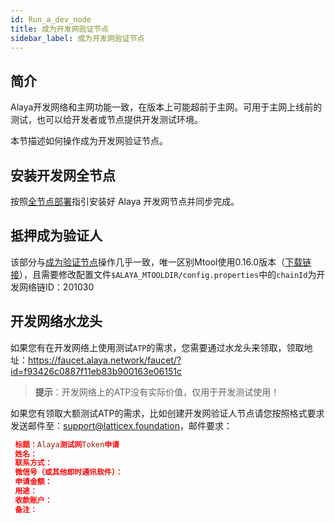 ```yaml
---
id: Run_a_dev_node
title: 成为开发网验证节点
sidebar_label: 成为开发网验证节点
---
```


## 简介

Alaya开发网络和主网功能一致，在版本上可能超前于主网。可用于主网上线前的测试，也可以给开发者或节点提供开发测试环境。

本节描述如何操作成为开发网验证节点。

## 安装开发网全节点

按照[全节点部署](/alaya-devdocs/zh-CN/Run_a_fullnode)指引安装好 Alaya 开发网节点并同步完成。

## 抵押成为验证人

该部分与[成为验证节点](/alaya-devdocs/zh-CN/Become_Validator)操作几乎一致，唯一区别Mtool使用0.16.0版本（[下载链接](https://download.alaya.network/alaya/mtool/linux/0.16.0/alaya_mtool.zip)），且需要修改配置文件`$ALAYA_MTOOLDIR/config.properties`中的`chainId`为开发网络链ID：201030

## 开发网络水龙头

如果您有在开发网络上使用测试`ATP`的需求，您需要通过水龙头来领取，领取地址：<https://faucet.alaya.network/faucet/?id=f93426c0887f11eb83b900163e06151c>

> **提示**：开发网络上的ATP没有实际价值，仅用于开发测试使用！

如果您有领取大额测试ATP的需求，比如创建开发网验证人节点请您按照格式要求发送邮件至：[support@latticex.foundation](mailto:support@latticex.foundation)，邮件要求：

```toml
 标题：Alaya测试网Token申请
 姓名：
 联系方式：
 微信号（或其他即时通讯软件）：
 申请金额：
 用途：
 收款账户：
 备注：
```
